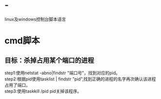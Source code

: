 # -
linux及windows控制台脚本语言



# cmd脚本
## 目标：杀掉占用某个端口的进程
step1:使用netstat -abno|findstr "端口号"，找到对应的pid。<br/>
step2:根据pid使用tasklist | findstr "pid",找到正确的进程的名字再次确认该进程占用了端口。<br/>
step3:使用taskkill /pid pid关掉该程序。
